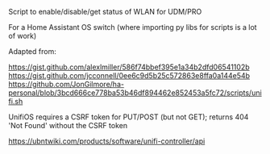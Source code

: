 Script to enable/disable/get status of WLAN for UDM/PRO

For a Home Assistant OS switch (where importing py libs for scripts is a lot of work)


Adapted from:

https://gist.github.com/alexlmiller/586f74bbef395e1a34b2dfd06541102b
https://gist.github.com/jcconnell/0ee6c9d5b25c572863e8ffa0a144e54b
https://github.com/JonGilmore/ha-personal/blob/3bcd666ce778ba53b46df894462e852453a5fc72/scripts/unifi.sh

UnifiOS requires a CSRF token for PUT/POST (but not GET); returns 404 'Not Found' without the CSRF token

https://ubntwiki.com/products/software/unifi-controller/api

